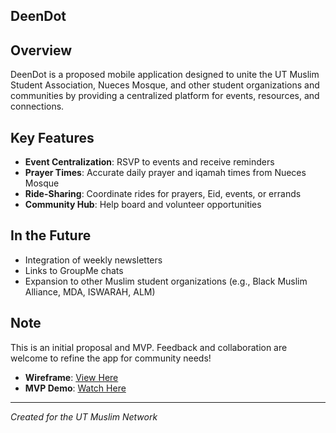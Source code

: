 ## DeenDot

## Overview
DeenDot is a proposed mobile application designed to unite the UT Muslim Student Association, Nueces Mosque, and other student organizations and communities by providing a centralized platform for events, resources, and connections.

## Key Features
- **Event Centralization**: RSVP to events and receive reminders  
- **Prayer Times**: Accurate daily prayer and iqamah times from Nueces Mosque  
- **Ride-Sharing**: Coordinate rides for prayers, Eid, events, or errands  
- **Community Hub**: Help board and volunteer opportunities  

## In the Future
- Integration of weekly newsletters  
- Links to GroupMe chats
- Expansion to other Muslim student organizations (e.g., Black Muslim Alliance, MDA, ISWARAH, ALM)  

## Note
This is an initial proposal and MVP. Feedback and collaboration are welcome to refine the app for community needs!  

- **Wireframe**: [View Here](https://docs.google.com/presentation/d/1BSWlpyAqT0DsKonEjch3fB0Tdf1KFSxiSmFOyclSLuw/edit?usp=sharing)  
- **MVP Demo**: [Watch Here](https://youtu.be/uKZ3PnHcCIs)  

---  
*Created for the UT Muslim Network*
